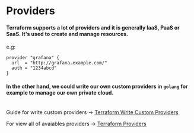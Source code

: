# Providers
#### Terraform supports a lot of providers and it is generally IaaS, PaaS or SaaS. It's used to create and manage resources.

e.g:
```hcl
provider "grafana" {
  url  = "http://grafana.example.com/"
  auth = "1234abcd"
}
```

#### In the other hand, we could write our own custom providers in `golang` for example to manage our own private cloud.

<br>
Guide for write custom providers -> <a href="https://www.terraform.io/docs/extend/writing-custom-providers.html"> Terraform Write Custom Providers </a>

For view all of avaiables providers -> <a href="https://www.terraform.io/docs/providers/index.html"> Terraform Providers </a>
